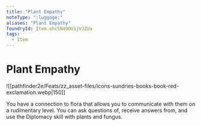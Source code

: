 ```yaml
---
title: "Plant Empathy"
noteType: ":luggage:"
aliases: "Plant Empathy"
foundryId: Item.ohcSN49OU1jVJZUa
tags:
  - Item
---
```


# Plant Empathy
![[pathfinder2e/Feats/zz_asset-files/icons-sundries-books-book-red-exclamation.webp|150]]

You have a connection to flora that allows you to communicate with them on a rudimentary level. You can ask questions of, receive answers from, and use the Diplomacy skill with plants and fungus.

